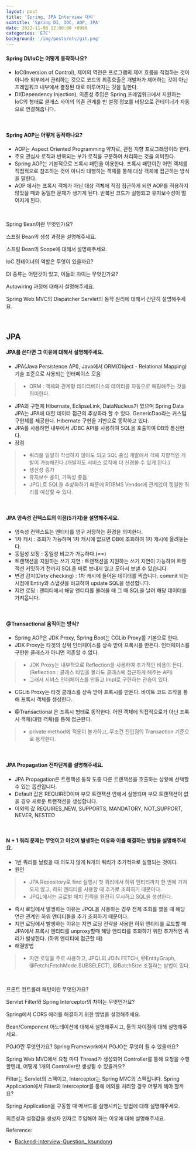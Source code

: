 ```yaml
---
layout: post
title: 'Spring, JPA Interview 대비'
subtitle: 'Spring DI, IOC, AOP, JPA'
date: 2022-11-08 12:00:00 +0900
categories: 'ETC'
background: '/img/posts/etc/git.png'
---
```


#### Spring DI/IoC는 어떻게 동작하나요?
- IoC(Inversion of Control), 제어의 역전은 프로그램의 제어 흐름을 직접하는 것이 아니라 외부에서 관리하는 것으로 코드의 최종호출은 개발자가  제어하는 것이 아닌 프레임워크 내부에서 결정된 대로 이루어지는 것을 말한다.
- DI(Dependency Injection), 의존성 주입은 Spring 프레임워크에서 지원하는 IoC의 형태로 클래스 사이의 의존 관계를 빈 설정 정보를 바탕으로 컨테이너가 자동으로 연결해줍니다. 

<br>

#### Spring AOP는 어떻게 동작하나요?
- AOP는 Aspect Oriented Programming 약자로, 관점 지향 프로그래밍이라 한다.
- 주요 관심사 로직과 반복되는 부가 로직을 구분하여 처리하는 것을 의미한다.
- Spring AOP는 기본적으로 프록시 패턴을 이용한다. 프록시 패턴이란 어떤 객체를 직접적으로 참조하는 것이 아니라 대행하는 객체를 통해 대상 객체에 접근하는 방식을 말한다.
- AOP 에서는 프록시 객체가 아닌 대상 객체에 직접 접근하게 되면 AOP를 적용하지 않았을 때와 동일한 문제가 생기게 된다. 반복된 코드가 실행되고 유지보수성이 떨어지게 된다. 


<br>

Spring Bean이란 무엇인가요?

스프링 Bean의 생성 과정을 설명해주세요.

스프링 Bean의 Scope에 대해서 설명해주세요.

IoC 컨테이너의 역할은 무엇이 있을까요?

DI 종류는 어떤것이 있고, 이들의 차이는 무엇인가요?

Autowiring 과정에 대해서 설명해주세요.

Spring Web MVC의 Dispatcher Servlet의 동작 원리에 대해서 간단히 설명해주세요.

<br>

## JPA

#### JPA를 쓴다면 그 이유에 대해서 설명해주세요.
- JPA(Java Persistence API), Java에서 ORM(Object - Relational Mapping) 기술 표준으로 사용되는 인터페이스 모음
> - ORM : 객체와 관계형 데이터베이스의 데이터를 자동으로 매핑해주는 것을 의미한다. 
- JPA의 구현체 Hibernate, EclipseLink, DataNucleus가 있으며 Spring Data JPA는 JPA에 대한 데이터 접근의 추상화라 할 수 있다. GenericDao라는 커스텀 구현체를 제공한다. Hibernate 구현을 기반으로 동작하고 있다. 
- JPA를 사용하면 내부에서 JDBC API를 사용하여 SQL을 호출하여 DB와 통신한다. 
- 장점
> - 쿼리를 일일히 작성하지 않아도 되고 SQL 중심 개발에서 객체 지향적인 개발이 가능해진다.(개발자도 서비스 로직에 더 신경쓸 수 있게 된다.)
> - 생산성 증가
> - 유지보수 용이, 가독성 좋음
> - JPQL로 SQL을 추상화하기 때문에 RDBMS Vendor에 관계없이 동일한 쿼리를 예상할 수 있다.

<br>

#### JPA 영속성 컨텍스트의 이점(5가지)을 설명해주세요.
- 영속성 컨텍스트는 엔티티를 영구 저장하는 환경을 의미한다.
- 1차 캐시 : 조회가 가능하며 1차 캐시에 없으면 DB에 조회하여 1차 캐시에 올려놓는다.
- 동일성 보장 : 동일성 비교가 가능하다.(==)
- 트랜잭션을 지원하는 쓰기 지연 : 트랜잭션을 지원하는 쓰기 지연이 가능하며 트랜잭션 커밋하기 전까지 SQL을 바로 보내지 않고 모아서 보낼 수 있습니다. 
- 변경 감지(Dirty checking) : 1차 캐시에 들어온 데이터를 찍습니다.  commit 되는 시점에 Entity와 스냅샷을 비교하여 update SQL을 생성합니다.
- 지연 로딩 :  엔티티에서 해당 엔티티를 불러올 때 그 때 SQL을 날려 해당 데이터를 가져옵니다. 

<br>

#### @Transactional 움직이는 방식?
- Spring AOP은 JDK Proxy, Spring Boot는 CGLib Proxy를 기본으로 한다.
- JDK Proxy는 타겟의 상위 인터페이스를 상속 받아 프록시를 만든다. 인터페이스를 구현한 클래스가 아니면 의존할 수 없다. 
> - JDK Proxy는 내부적으로 Reflection을 사용하여 추가적인 비용이 든다.(Reflection : 클래스 타입을 몰라도 클래스에 접근하게 해주는 API)
> - 그래서 서비스 인터페이스를 만들고 Impl로 구현하는 관습이 있다.
- CGLib Proxy는 타겟 클래스를 상속 받아 프록시를 만든다. 바이트 코드 조작을 통해 프록시 객체를 생성한다. 

- @Transactional 은 프록시 형태로 동작한다. 어떤 객체에 직접적으로가 아닌 프록시 객체(대행 객체)를 통해 접근한다.
> -  private method에 적용이 불가하고, 무조건 진입점의 Transaction 기준으로 동작한다. 

<br>

#### JPA Propagation 전파단계를 설명해주세요.
- JPA Propagation은 트랜잭션 동작 도중 다른 트랜잭션을 호출하는 상황에 선택할 수 있는 옵션입니다. 
- Default 값은 REQUIRED이며 부모 트랜잭션 안에서 실행되며 부모 트랜잭션이 없을 경우 새로운 트랜잭션을 생성합니다.
- 이외의 값 REQUIRES_NEW, SUPPORTS, MANDATORY, NOT_SUPPORT, NEVER, NESTED 

<BR>

#### N + 1 쿼리 문제는 무엇이고 이것이 발생하는 이유와 이를 해결하는 방법을 설명해주세요.
- 1번 쿼리를 날렸을 때 의도치 않게 N개의 쿼리가 추가적으로 실행되는 것이다.
- 원인
> - JPA Repository로 find 실행시 첫 쿼리에서 하위 엔티티까지 한 번에 가져오지 않고, 하위 엔티티를 사용할 때 추가로 조회하기 때문이다.
> - JPQL에서는 글로벌 페치 전략을 완전히 무시하고 SQL을 생성한다.
- 즉시 로딩에서 발생하는 이유는 JPQL을 사용하는 경우 전체 조회를 했을 때  해당 연관 관계인 하위 엔티티들을 추가 조회하기 때문이다. 
- 지연 로딩에서 발생하는 이유는 지연 로딩 전략을 사용한 하위 엔티티를 로드할 때 JPA에서 프록시 엔티티를 unproxy할때 해당 엔티티를 조회하기 위한 추가적인 쿼리가 발생한다. (하위 엔티티에 접근할 때)
- 해결방법
> - 지연 로딩을 주로 사용하고, JPQL의 JOIN FETCH, @EntityGraph, @Fetch(FetchMode.SUBSELECT), @BatchSize 조절하는 방법이 있다. 


<br>

프론트 컨트롤러 패턴이란 무엇인가요?

Servlet Filter와 Spring Interceptor의 차이는 무엇인가요?

Spring에서 CORS 에러를 해결하기 위한 방법을 설명해주세요.

Bean/Component 어노테이션에 대해서 설명해주시고, 둘의 차이점에 대해 설명해주세요.

POJO란 무엇인가요? Spring Framework에서 POJO는 무엇이 될 수 있을까요?

Spring Web MVC에서 요청 마다 Thread가 생성되어 Controller를 통해 요청을 수행할텐데, 어떻게 1개의 Controller만 생성될 수 있을까요?

Filter는 Servlet의 스펙이고, Interceptor는 Spring MVC의 스펙입니다. Spring Application에서 Filter와 Interceptor를 통해 예외를 처리할 경우 어떻게 해야 할까요?

Spring Application을 구동할 때 메서드를 실행시키는 방법에 대해 설명해주세요.

의존성과 설정값을 생성자 인자로 주입해야 하는 이유에 대해 설명해주세요.




Reference:
- [Backend-Interview-Question_ ksundong](https://github.com/ksundong/backend-interview-question)
